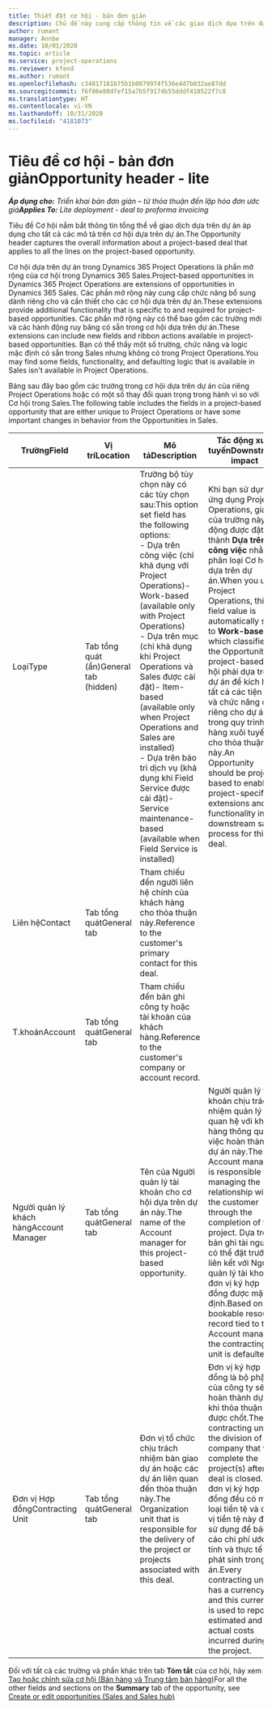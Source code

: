 ```yaml
---
title: Thiết đặt cơ hội - bản đơn giản
description: Chủ đề này cung cấp thông tin về các giao dịch dựa trên dự án và các mô tả cơ hội dựa trên dự án.
author: rumant
manager: Annbe
ms.date: 10/01/2020
ms.topic: article
ms.service: project-operations
ms.reviewer: kfend
ms.author: rumant
ms.openlocfilehash: c34817181b75b1b0079974f536e4d7b032ae87dd
ms.sourcegitcommit: f6f86e80dfef15a7b5f9174b55dddf410522f7c8
ms.translationtype: HT
ms.contentlocale: vi-VN
ms.lasthandoff: 10/31/2020
ms.locfileid: "4181073"
---
```

# <a name="opportunity-header---lite"></a><span data-ttu-id="530e5-103">Tiêu đề cơ hội - bản đơn giản</span><span class="sxs-lookup"><span data-stu-id="530e5-103">Opportunity header - lite</span></span>

<span data-ttu-id="530e5-104">_**Áp dụng cho:** Triển khai bản đơn giản – từ thỏa thuận đến lập hóa đơn ước giá_</span><span class="sxs-lookup"><span data-stu-id="530e5-104">_**Applies To:** Lite deployment - deal to proforma invoicing_</span></span>

<span data-ttu-id="530e5-105">Tiêu đề Cơ hội nắm bắt thông tin tổng thể về giao dịch dựa trên dự án áp dụng cho tất cả các mô tả trên cơ hội dựa trên dự án.</span><span class="sxs-lookup"><span data-stu-id="530e5-105">The Opportunity header captures the overall information about a project-based deal that applies to all the lines on the project-based opportunity.</span></span>

<span data-ttu-id="530e5-106">Cơ hội dựa trên dự án trong Dynamics 365 Project Operations là phần mở rộng của cơ hội trong Dynamics 365 Sales.</span><span class="sxs-lookup"><span data-stu-id="530e5-106">Project-based opportunities in Dynamics 365 Project Operations are extensions of opportunities in Dynamics 365 Sales.</span></span> <span data-ttu-id="530e5-107">Các phần mở rộng này cung cấp chức năng bổ sung dành riêng cho và cần thiết cho các cơ hội dựa trên dự án.</span><span class="sxs-lookup"><span data-stu-id="530e5-107">These extensions provide additional functionality that is specific to and required for project-based opportunities.</span></span> <span data-ttu-id="530e5-108">Các phần mở rộng này có thể bao gồm các trường mới và các hành động ruy băng có sẵn trong cơ hội dựa trên dự án.</span><span class="sxs-lookup"><span data-stu-id="530e5-108">These extensions can include new fields and ribbon actions available in project-based opportunities.</span></span> <span data-ttu-id="530e5-109">Bạn có thể thấy một số trường, chức năng và logic mặc định có sẵn trong Sales nhưng không có trong Project Operations.</span><span class="sxs-lookup"><span data-stu-id="530e5-109">You may find some fields, functionality, and defaulting logic that is available in Sales isn't available in Project Operations.</span></span>

<span data-ttu-id="530e5-110">Bảng sau đây bao gồm các trường trong cơ hội dựa trên dự án của riêng Project Operations hoặc có một số thay đổi quan trọng trong hành vi so với Cơ hội trong Sales.</span><span class="sxs-lookup"><span data-stu-id="530e5-110">The following table includes the fields in a project-based opportunity that are either unique to Project Operations or have some important changes in behavior from the Opportunities in Sales.</span></span>

| <span data-ttu-id="530e5-111">**Trường**</span><span class="sxs-lookup"><span data-stu-id="530e5-111">**Field**</span></span> | <span data-ttu-id="530e5-112">**Vị trí**</span><span class="sxs-lookup"><span data-stu-id="530e5-112">**Location**</span></span> | <span data-ttu-id="530e5-113">**Mô tả**</span><span class="sxs-lookup"><span data-stu-id="530e5-113">**Description**</span></span> | <span data-ttu-id="530e5-114">**Tác động xuôi tuyến**</span><span class="sxs-lookup"><span data-stu-id="530e5-114">**Downstream impact**</span></span> |
| --- | --- | --- | --- |
| <span data-ttu-id="530e5-115">Loại</span><span class="sxs-lookup"><span data-stu-id="530e5-115">Type</span></span> | <span data-ttu-id="530e5-116">Tab tổng quát (ẩn)</span><span class="sxs-lookup"><span data-stu-id="530e5-116">General tab (hidden)</span></span> | <span data-ttu-id="530e5-117">Trường bộ tùy chọn này có các tùy chọn sau:</span><span class="sxs-lookup"><span data-stu-id="530e5-117">This option set field has the following options:</span></span></br><span data-ttu-id="530e5-118">- Dựa trên công việc (chỉ khả dụng với Project Operations)</span><span class="sxs-lookup"><span data-stu-id="530e5-118">- Work-based (available only with Project Operations)</span></span></br><span data-ttu-id="530e5-119">- Dựa trên mục (chỉ khả dụng khi Project Operations và Sales được cài đặt)</span><span class="sxs-lookup"><span data-stu-id="530e5-119">- Item-based (available only when Project Operations and Sales are installed)</span></span></br><span data-ttu-id="530e5-120">- Dựa trên bảo trì dịch vụ (khả dụng khi Field Service được cài đặt)</span><span class="sxs-lookup"><span data-stu-id="530e5-120">- Service maintenance-based (available when Field Service is installed)</span></span> | <span data-ttu-id="530e5-121">Khi bạn sử dụng ứng dụng Project Operations, giá trị của trường này tự động được đặt thành **Dựa trên công việc** nhằm phân loại Cơ hội là dựa trên dự án.</span><span class="sxs-lookup"><span data-stu-id="530e5-121">When you use Project Operations, this field value is automatically set to **Work-based** which classifies the Opportunity as project-based.</span></span> <span data-ttu-id="530e5-122">Cơ hội phải dựa trên dự án để kích hoạt tất cả các tiện ích và chức năng dành riêng cho dự án trong quy trình bán hàng xuôi tuyến cho thỏa thuận này.</span><span class="sxs-lookup"><span data-stu-id="530e5-122">An Opportunity should be project-based to enable all project-specific extensions and functionality in the downstream sales process for this deal.</span></span> |
| <span data-ttu-id="530e5-123">Liên hệ</span><span class="sxs-lookup"><span data-stu-id="530e5-123">Contact</span></span> | <span data-ttu-id="530e5-124">Tab tổng quát</span><span class="sxs-lookup"><span data-stu-id="530e5-124">General tab</span></span> | <span data-ttu-id="530e5-125">Tham chiếu đến người liên hệ chính của khách hàng cho thỏa thuận này.</span><span class="sxs-lookup"><span data-stu-id="530e5-125">Reference to the customer's primary contact for this deal.</span></span> | |
| <span data-ttu-id="530e5-126">T.khoản</span><span class="sxs-lookup"><span data-stu-id="530e5-126">Account</span></span> | <span data-ttu-id="530e5-127">Tab tổng quát</span><span class="sxs-lookup"><span data-stu-id="530e5-127">General tab</span></span> | <span data-ttu-id="530e5-128">Tham chiếu đến bản ghi công ty hoặc tài khoản của khách hàng.</span><span class="sxs-lookup"><span data-stu-id="530e5-128">Reference to the customer's company or account record.</span></span> | |
| <span data-ttu-id="530e5-129">Người quản lý khách hàng</span><span class="sxs-lookup"><span data-stu-id="530e5-129">Account Manager</span></span> | <span data-ttu-id="530e5-130">Tab tổng quát</span><span class="sxs-lookup"><span data-stu-id="530e5-130">General tab</span></span> | <span data-ttu-id="530e5-131">Tên của Người quản lý tài khoản cho cơ hội dựa trên dự án này.</span><span class="sxs-lookup"><span data-stu-id="530e5-131">The name of the Account manager for this project-based opportunity.</span></span> | <span data-ttu-id="530e5-132">Người quản lý tài khoản chịu trách nhiệm quản lý mối quan hệ với khách hàng thông qua việc hoàn thành dự án này.</span><span class="sxs-lookup"><span data-stu-id="530e5-132">The Account manager is responsible for managing the relationship with the customer through the completion of this project.</span></span> <span data-ttu-id="530e5-133">Dựa trên bản ghi tài nguyên có thể đặt trước liên kết với Người quản lý tài khoản, đơn vị ký hợp đồng được mặc định.</span><span class="sxs-lookup"><span data-stu-id="530e5-133">Based on the bookable resource record tied to the Account manager, the contracting unit is defaulted.</span></span> |
| <span data-ttu-id="530e5-134">Đơn vị Hợp đồng</span><span class="sxs-lookup"><span data-stu-id="530e5-134">Contracting Unit</span></span> | <span data-ttu-id="530e5-135">Tab tổng quát</span><span class="sxs-lookup"><span data-stu-id="530e5-135">General tab</span></span> | <span data-ttu-id="530e5-136">Đơn vị tổ chức chịu trách nhiệm bàn giao dự án hoặc các dự án liên quan đến thỏa thuận này.</span><span class="sxs-lookup"><span data-stu-id="530e5-136">The Organization unit that is responsible for the delivery of the project or projects associated with this deal.</span></span> | <span data-ttu-id="530e5-137">Đơn vị ký hợp đồng là bộ phận của công ty sẽ hoàn thành dự án khi thỏa thuận được chốt.</span><span class="sxs-lookup"><span data-stu-id="530e5-137">The contracting unit is the division of the company that will complete the project(s) after the deal is closed.</span></span> <span data-ttu-id="530e5-138">Mỗi đơn vị ký hợp đồng đều có một loại tiền tệ và đơn vị tiền tệ này được sử dụng để báo cáo chi phí ước tính và thực tế phát sinh trong dự án.</span><span class="sxs-lookup"><span data-stu-id="530e5-138">Every contracting unit has a currency, and this currency is used to report estimated and actual costs incurred during the project.</span></span> |

<span data-ttu-id="530e5-139">Đối với tất cả các trường và phần khác trên tab **Tóm tắt** của cơ hội, hãy xem [Tạo hoặc chỉnh sửa cơ hội (Bán hàng và Trung tâm bán hàng)](https://docs.microsoft.com/dynamics365/sales-enterprise/create-edit-opportunity-sales)</span><span class="sxs-lookup"><span data-stu-id="530e5-139">For all the other fields and sections on the **Summary** tab of the opportunity, see [Create or edit opportunities (Sales and Sales hub)](https://docs.microsoft.com/dynamics365/sales-enterprise/create-edit-opportunity-sales)</span></span>
